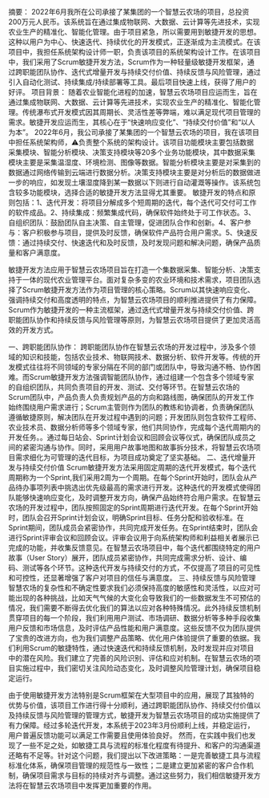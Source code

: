 摘要：
  2022年6月我所在公司承接了某集团的一个智慧云农场的项目，总投资200万元人民币。该系统旨在通过集成物联网、大数据、云计算等先进技术，实现农业生产的精准化、智能化管理。由于项目紧急，所以需要用到敏捷开发的思想。这种以用户为中心、快速迭代、持续优化的开发模式，正逐渐成为主流模式。在该项目中，我担任系统架构设计师一职，负责该项目的系统架构设计工作。在该项目中，我们采用了Scrum敏捷开发方法，Scrum作为一种轻量级敏捷开发框架，通过跨职能团队协作、迭代式增量开发与持续交付价值、持续反馈与风险管理，通过引入自动化测试、持续集成/持续部署等工具。最后项目快速上线，获得了用户的好评。
项目背景：
  随着农业智能化进程的加速，智慧云农场项目应运而生，旨在通过集成物联网、大数据、云计算等先进技术，实现农业生产的精准化、智能化管理。传统瀑布式开发模式因其周期长、灵活性差等弊端，难以满足现代项目管理的需求。敏捷开发应运而生，其核心在于“快速响应变化”、“持续交付价值”和“以人为本”。
  2022年6月，我公司承接了某集团的一个智慧云农场的项目，我在该项目中担任系统架构师，⚠️负责整个系统的架构设计。该项目功能模块主要包括数据采集模块、智能分析模块、决策支持模块等20多个业务功能模块，其中数据采集模块主要是采集温湿度、环境检测、图像等数据。智能分析模块主要是对采集到的数据通过网络传输到云端进行数据分析。决策支持模块主要是对分析后的数据做进一步的响应，如发现土壤湿度降到某一数据以下则进行自动灌溉等操作。该系统包含较多功能模块，选择合适的敏捷开发方法显得尤其重要。
  敏捷开发的特点和原则包括：1、迭代开发：将项目分解成多个短周期的迭代，每个迭代可交付可工作的软件成品。2、持续集成：频繁集成代码，确保软件始终处于可工作状态。3、自组织团队：鼓励团队自主决策、自主管理，促进团队合作和创新。4、客户参与：客户积极参与项目，提供及时反馈，确保软件产品符合用户需求。5、快速反馈：通过持续交付、快速迭代和及时反馈，及时发现问题和解决问题，确保产品质量和客户满意度。

  敏捷开发方法应用于智慧云农场项目旨在打造一个集数据采集、智能分析、决策支持于一体的现代农业管理平台。面对复杂多变的农业环境和技术需求，项目团队选择了Scrum敏捷开发方法作为项目管理的核心策略。Scrum以其快速响应变化、强调持续交付和高度透明的特点，为智慧云农场项目的顺利推进提供了有力保障。Scrum作为敏捷开发的一种主流框架，通过迭代式增量开发与持续交付价值、跨职能团队协作和持续反馈与风险管理等原则，为智慧云农场项目提供了更加灵活高效的开发方式。

一、跨职能团队协作：
  跨职能团队协作在智慧云农场的开发过程中，涉及多个领域的知识和技能，包括农业技术、物联网技术、数据分析、软件开发等。传统的开发模式往往将不同领域的专家分隔在不同的部门或团队中，导致沟通不畅、协作困难。而Scrum敏捷开发方法强调智能团队协作，通过组建一个包含多个领域专家的自组织团队，共同负责项目的开发、测试、交付等环节。在智慧云农场的Scrum团队中，产品负责人负责规划产品的方向和路线图，确保团队的开发工作始终围绕用户需求进行；Scrum主管则作为团队的教练和协调者，负责确保团队遵循敏捷原则，解决团队在开发过程中遇到的问题；开发团队则包含软件工程师、农业技术员、数据分析师等多个领域专家，他们共同协作，完成每个迭代周期内的开发任务。。通过每日站会、Sprint计划会议和回顾会议等仪式，确保团队成员之间的紧密沟通与协作。同时，采用用户故事地图和故事拆分技术，将智慧云农场项目需求细化为可管理的迭代目标，为项目成功奠定了坚实基础。
二、迭代增量开发与持续交付价值
  Scrum敏捷开发方法采用固定周期的迭代开发模式，每个迭代周期称为一个Sprint,我们采用2周为一个周期。在每个Sprint开始时，团队会从产品待办事项列表中挑选出优先级最高的需求进行开发。这种迭代的开发模式使得团队能够快速响应变化，及时调整开发方向，确保产品始终符合用户需求。在智慧云农场的开发过程中，团队按照固定的Sprint周期进行迭代开发。在每个Sprint开始时，团队会召开Sprint计划会议，明确Sprint目标、任务分配和验收标准。在Sprint期间，团队成员会紧密协作，共同完成开发任务。在Sprint结束时，团队会进行Sprint评审会议和回顾会议。评审会议用于向系统架构师和利益相关者展示已完成的功能，并收集反馈意见。在智慧云农场项目中，每个迭代都围绕特定的用户故事（User Story）展开，团队成员紧密协作，共同完成需求分析、设计、编码、测试等各个环节。这种迭代开发与持续交付的方式，不仅提高了项目的可见性和可控性，还显著增强了客户对项目的信任与满意度。
三、持续反馈与风险管理
  智慧农场的复杂性和不确定性要求我们必须保持高度的敏感性和灵活性，以应对可能出现的各种挑战，比如天气气候的大变化会导致我们的一些数据发生不可预估的情况，我们需要不断得去优化我们的算法以应对各种特殊情况。此外持续反馈机制贯穿项目的每一个阶段，我们利用用户测试、市场调研、数据分析等多种手段收集用户反馈和市场信息，及时评估产品性能和用户满意度。这些反馈不仅为团队提供了宝贵的改进方向，也为我们调整产品策略、优化用户体验提供了重要的依据。我们利用Scrum的敏捷特性，通过快速迭代和持续反馈机制，及时发现并应对项目中的潜在风险。我们建立了完善的风险识别、评估和应对机制。在智慧云农场的项目实施过程中，我们密切关注风险动态变化，及时调整风险管理计划，确保项目稳定运行。

  由于使用敏捷开发方法特别是Scrum框架在大型项目中的应用，展现了其独特的优势与价值，该项目工作进行得十分顺利，通过跨职能团队协作、持续交付价值以及持续反馈与风险管理的管理方式，敏捷开发为智慧云农场项目的成功实施提供了有力保障。经过多轮迭代开发，本系统于2023年3月份顺利上线，并稳定运行，用户普遍反馈功能可以满足工作需要且使用体验良好。
  然而，在实践中我们也发现了一些不足之处，如敏捷工具与流程的标准化程度有待提升、和客户的沟通渠道还略有不足等。针对这个问题，我们提出以下改进策略：一是完善敏捷工具与流程标准化体系，确保项目管理的规范性与一致性；二是建立更加紧密的客户合作机制，确保项目需求与目标的持续对齐与调整。通过这些努力，我们相信敏捷开发方法将在智慧云农场项目中发挥更加重要的作用。
